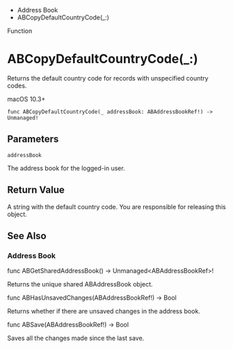 

- Address Book
-  ABCopyDefaultCountryCode(\_:) 

Function

# ABCopyDefaultCountryCode(\_:)

Returns the default country code for records with unspecified country codes.

macOS 10.3+

``` source
func ABCopyDefaultCountryCode(_ addressBook: ABAddressBookRef!) -> Unmanaged!
```

## Parameters 

`addressBook`  

The address book for the logged-in user.

## Return Value

A string with the default country code. You are responsible for releasing this object.

## See Also

### Address Book

func ABGetSharedAddressBook() -> Unmanaged&lt;ABAddressBookRef>!

Returns the unique shared ABAddressBook object.

func ABHasUnsavedChanges(ABAddressBookRef!) -> Bool

Returns whether if there are unsaved changes in the address book.

func ABSave(ABAddressBookRef!) -> Bool

Saves all the changes made since the last save.

